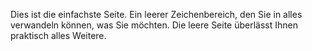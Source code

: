 ﻿Dies ist die einfachste Seite.  Ein leerer Zeichenbereich, den Sie in alles verwandeln können, was Sie möchten.  Die leere Seite überlässt Ihnen praktisch alles Weitere.